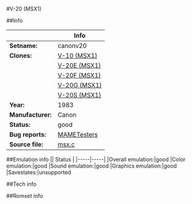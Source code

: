 #V-20 (MSX1)

##Info

||Info|
|-----|-----|
|**Setname:**|canonv20
|**Clones:**|[V-10 (MSX1)](canonv10.md)
||[V-20E (MSX1)](canonv20e.md)
||[V-20F (MSX1)](canonv20f.md)
||[V-20G (MSX1)](canonv20g.md)
||[V-20S (MSX1)](canonv20s.md)
|**Year:**|1983
|**Manufacturer:**|Canon
|**Status:**|good
|**Bug reports:**|[MAMETesters](http://mametesters.org/view_all_set.php?type=1&temporary=y&search=msx.c)
|**Source file:**|[msx.c](https://github.com/mamedev/mame/blob/master/src/mess/drivers/msx.c)

##Emulation info
|| Status |
|-----|-----|
|Overall emulation:|good
|Color emulation:|good
|Sound emulation:|good
|Graphics emulation:|good
|Savestates:|unsupported

##Tech info

##Romset info

<!--- START OF EDITED COMMENT DO NOT TOUCH TEXT ABOVE-->

